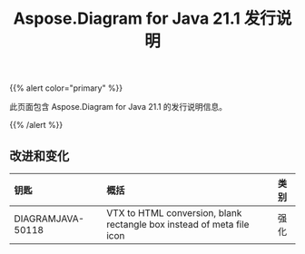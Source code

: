 ﻿---
title: Aspose.Diagram for Java 21.1 发行说明
type: docs
weight: 12
url: /zh/java/aspose-diagram-for-java-21-1-release-notes/
---
{{% alert color="primary" %}}

此页面包含 Aspose.Diagram for Java 21.1 的发行说明信息。

{{% /alert %}}
## **改进和变化**  ##

|**钥匙**|**概括**|**类别**|
|:- |:- |:- |
|DIAGRAMJAVA-50118|VTX to HTML conversion, blank rectangle box instead of meta file icon|强化|


